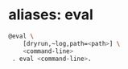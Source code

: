 # aliases: eval

```bash
@eval \
	[dryrun,~log,path=<path>] \
	<command-line>
 . eval <command-line>.
```

